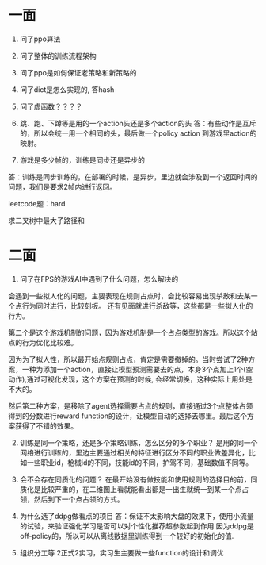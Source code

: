 # 一面
1.  问了ppo算法
2. 问了整体的训练流程架构
3. 问了ppo是如何保证老策略和新策略的

4. 问了dict是怎么实现的, 答hash
5. 问了虚函数？？？？

6. 跳、跑、下蹲等是用的一个action头还是多个action的头
答：有些动作是互斥的，所以会统一用一个相同的头，最后做一个policy action 到游戏里action的映射。

7. 游戏是多少帧的，训练是同步还是异步的

答：训练是同步训练的，在部署的时候，是异步，里边就会涉及到一个返回时间的问题，我们是要求2帧内进行返回。


leetcode题：hard

求二叉树中最大子路径和




# 二面

1. 问了在FPS的游戏AI中遇到了什么问题，怎么解决的

会遇到一些拟人化的问题，主要表现在规则占点时，会比较容易出现杀敌和去某一个点行为同时进行，比较刻板。
还有见面就进行杀敌等，这些都是一些拟人化的行为。

第二个是这个游戏机制的问题，因为游戏机制是一个占点类型的游戏。所以这个站点的行为优化比较难。

因为为了拟人性，所以最开始点规则占点，肯定是需要撤掉的。当时尝试了2种方案，一种为添加一个action，直接让模型预测需要去的点，本身3个点加上1个(空动作),通过可视化发现，这个方案在预测的时候, 会经常切换，这种实际上用处是不大的。

然后第二种方案，是移除了agent选择需要占点的规则，直接通过3个点整体占领得到的分数进行reward function的设计，让模型自动的选择去哪里。最后这个方案获得了不错的效果。




2. 训练是同一个策略，还是多个策略训练，怎么区分的多个职业？
是用的同一个网络进行训练的，里边主要通过相关的特征进行区分不同的职业做差异化，比如一些职业id，枪械id的不同，技能id的不同，护驾不同，基础数值不同等。


3. 会不会存在同质化的问题？
    在最开始没有做技能和使用规则的选择目的前，同质化是比较严重的，在二维图上看就能看出都是一出生就统一到某一个点占领，然后到下一个点占领的方式。
    

4. 为什么选了ddpg做看点的项目
答：保证不太影响大盘的效果下，使用小流量的试验，来验证强化学习是否可以对个性化推荐超参数起到作用.因为ddpg是off-policy的，所以可以从离线数据里训练得到一个较好的初始化的值.

4. 组织分工等
2正式2实习，实习生主要做一些function的设计和调优 
